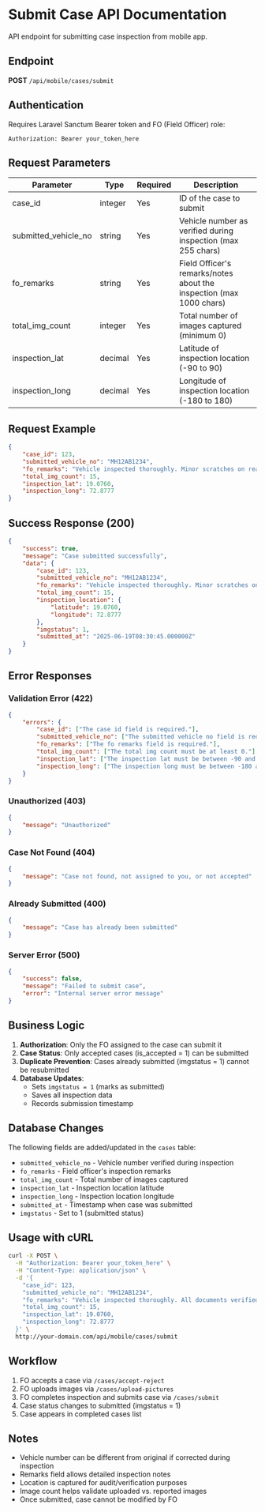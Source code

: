 # Submit Case API Documentation

API endpoint for submitting case inspection from mobile app.

## Endpoint

**POST** `/api/mobile/cases/submit`

## Authentication

Requires Laravel Sanctum Bearer token and FO (Field Officer) role:
```
Authorization: Bearer your_token_here
```

## Request Parameters

| Parameter | Type | Required | Description |
|-----------|------|----------|-------------|
| case_id | integer | Yes | ID of the case to submit |
| submitted_vehicle_no | string | Yes | Vehicle number as verified during inspection (max 255 chars) |
| fo_remarks | string | Yes | Field Officer's remarks/notes about the inspection (max 1000 chars) |
| total_img_count | integer | Yes | Total number of images captured (minimum 0) |
| inspection_lat | decimal | Yes | Latitude of inspection location (-90 to 90) |
| inspection_long | decimal | Yes | Longitude of inspection location (-180 to 180) |

## Request Example

```json
{
    "case_id": 123,
    "submitted_vehicle_no": "MH12AB1234",
    "fo_remarks": "Vehicle inspected thoroughly. Minor scratches on rear bumper. All documents verified.",
    "total_img_count": 15,
    "inspection_lat": 19.0760,
    "inspection_long": 72.8777
}
```

## Success Response (200)

```json
{
    "success": true,
    "message": "Case submitted successfully",
    "data": {
        "case_id": 123,
        "submitted_vehicle_no": "MH12AB1234",
        "fo_remarks": "Vehicle inspected thoroughly. Minor scratches on rear bumper. All documents verified.",
        "total_img_count": 15,
        "inspection_location": {
            "latitude": 19.0760,
            "longitude": 72.8777
        },
        "imgstatus": 1,
        "submitted_at": "2025-06-19T08:30:45.000000Z"
    }
}
```

## Error Responses

### Validation Error (422)
```json
{
    "errors": {
        "case_id": ["The case id field is required."],
        "submitted_vehicle_no": ["The submitted vehicle no field is required."],
        "fo_remarks": ["The fo remarks field is required."],
        "total_img_count": ["The total img count must be at least 0."],
        "inspection_lat": ["The inspection lat must be between -90 and 90."],
        "inspection_long": ["The inspection long must be between -180 and 180."]
    }
}
```

### Unauthorized (403)
```json
{
    "message": "Unauthorized"
}
```

### Case Not Found (404)
```json
{
    "message": "Case not found, not assigned to you, or not accepted"
}
```

### Already Submitted (400)
```json
{
    "message": "Case has already been submitted"
}
```

### Server Error (500)
```json
{
    "success": false,
    "message": "Failed to submit case",
    "error": "Internal server error message"
}
```

## Business Logic

1. **Authorization**: Only the FO assigned to the case can submit it
2. **Case Status**: Only accepted cases (is_accepted = 1) can be submitted
3. **Duplicate Prevention**: Cases already submitted (imgstatus = 1) cannot be resubmitted
4. **Database Updates**: 
   - Sets `imgstatus = 1` (marks as submitted)
   - Saves all inspection data
   - Records submission timestamp

## Database Changes

The following fields are added/updated in the `cases` table:

- `submitted_vehicle_no` - Vehicle number verified during inspection
- `fo_remarks` - Field officer's inspection remarks
- `total_img_count` - Total number of images captured
- `inspection_lat` - Inspection location latitude
- `inspection_long` - Inspection location longitude  
- `submitted_at` - Timestamp when case was submitted
- `imgstatus` - Set to 1 (submitted status)

## Usage with cURL

```bash
curl -X POST \
  -H "Authorization: Bearer your_token_here" \
  -H "Content-Type: application/json" \
  -d '{
    "case_id": 123,
    "submitted_vehicle_no": "MH12AB1234",
    "fo_remarks": "Vehicle inspected thoroughly. All documents verified.",
    "total_img_count": 15,
    "inspection_lat": 19.0760,
    "inspection_long": 72.8777
  }' \
  http://your-domain.com/api/mobile/cases/submit
```

## Workflow

1. FO accepts a case via `/cases/accept-reject`
2. FO uploads images via `/cases/upload-pictures`
3. FO completes inspection and submits case via `/cases/submit`
4. Case status changes to submitted (imgstatus = 1)
5. Case appears in completed cases list

## Notes

- Vehicle number can be different from original if corrected during inspection
- Remarks field allows detailed inspection notes
- Location is captured for audit/verification purposes
- Image count helps validate uploaded vs. reported images
- Once submitted, case cannot be modified by FO
